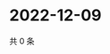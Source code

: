 # 2022-12-09

共 0 条

<!-- BEGIN WEIBO -->
<!-- 最后更新时间 Fri Dec 09 2022 00:00:56 GMT+0800 (China Standard Time) -->

<!-- END WEIBO -->
